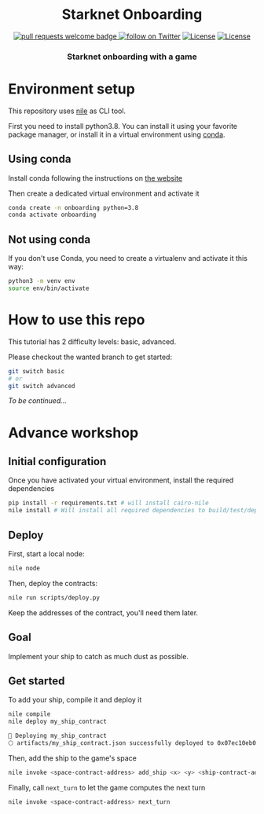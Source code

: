 <div align="center">
  <h1 align="center">Starknet Onboarding</h1>
  <p align="center">
    <a href="http://makeapullrequest.com">
      <img alt="pull requests welcome badge" src="https://img.shields.io/badge/PRs-welcome-brightgreen.svg?style=flat">
    </a>
    <a href="https://twitter.com/intent/follow?screen_name=Magicdust_gg">
        <img src="https://img.shields.io/twitter/follow/Magicdust_gg?style=social&logo=twitter"
            alt="follow on Twitter"></a>
    <a href="https://opensource.org/licenses/Apache-2.0"><img src="https://img.shields.io/badge/License-Apache%202.0-blue.svg"
            alt="License"></a>
    <a href=""><img src="https://img.shields.io/badge/semver-0.0.1-blue"
            alt="License"></a>            
  </p>
  
  <h3 align="center">Starknet onboarding with a game</h3>
</div>

# Environment setup

This repository uses [nile](https://github.com/OpenZeppelin/nile) as CLI tool.

First you need to install python3.8. You can install it using your favorite package manager, or install it in a virtual environment using [conda](https://conda.io/).

## Using conda
Install conda following the instructions on [the website](https://docs.conda.io/en/latest/miniconda.html)

Then create a dedicated virtual environment and activate it

```bash
conda create -n onboarding python=3.8
conda activate onboarding
```

## Not using conda
If you don't use Conda, you need to create a virtualenv and activate it this way:

```bash
python3 -m venv env
source env/bin/activate
```

# How to use this repo

This tutorial has 2 difficulty levels: basic, advanced.

Please checkout the wanted branch to get started:

```bash
git switch basic
# or
git switch advanced
```

_To be continued..._

# Advance workshop

## Initial configuration

Once you have activated your virtual environment, install the required dependencies
```bash
pip install -r requirements.txt # will install cairo-nile
nile install # Will install all required dependencies to build/test/deploy starknet contracts
```

## Deploy

First, start a local node:
```bash
nile node
```

Then, deploy the contracts:
```bash
nile run scripts/deploy.py
```

Keep the addresses of the contract, you'll need them later.

## Goal

Implement your ship to catch as much dust as possible.

## Get started

To add your ship, compile it and deploy it
```bash
nile compile
nile deploy my_ship_contract

🚀 Deploying my_ship_contract
🌕 artifacts/my_ship_contract.json successfully deployed to 0x07ec10eb0758f7b1bc5aed0d5b4d30db0ab3c087eba85d60858be46c1a5e4680
```

Then, add the ship to the game's space
```bash
nile invoke <space-contract-address> add_ship <x> <y> <ship-contract-address>
```

Finally, call `next_turn` to let the game computes the next turn
```bash
nile invoke <space-contract-address> next_turn
```

